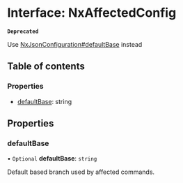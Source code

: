 # Interface: NxAffectedConfig

**`Deprecated`**

Use [NxJsonConfiguration#defaultBase](../../devkit/documents/NxJsonConfiguration#defaultbase) instead

## Table of contents

### Properties

-  [defaultBase](../../devkit/documents/NxAffectedConfig#defaultbase): string

## Properties

### defaultBase

• `Optional` **defaultBase**: `string`

Default based branch used by affected commands.
